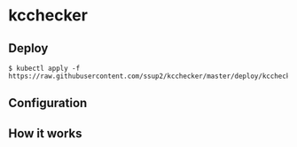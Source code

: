 # kcchecker

## Deploy

~~~
$ kubectl apply -f https://raw.githubusercontent.com/ssup2/kcchecker/master/deploy/kcchecker.yaml
~~~

## Configuration

## How it works
